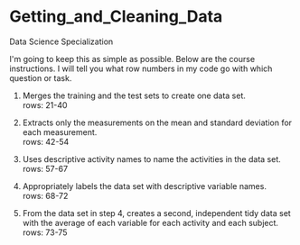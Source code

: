 # Getting_and_Cleaning_Data
Data Science Specialization  
  
I'm going to keep this as simple as possible. Below are the course instructions. I will tell you what row numbers in my code go with which question or task.

1) Merges the training and the test sets to create one data set.  
rows: 21-40

2) Extracts only the measurements on the mean and standard deviation for each measurement.  
rows: 42-54

3) Uses descriptive activity names to name the activities in the data set.  
rows: 57-67

4) Appropriately labels the data set with descriptive variable names.  
rows: 68-72

5) From the data set in step 4, creates a second, independent tidy data set with the average of each variable for each activity and each subject.  
rows: 73-75

